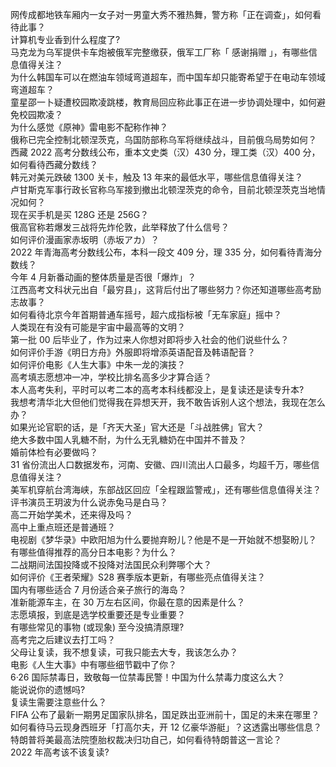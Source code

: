 网传成都地铁车厢内一女子对一男童大秀不雅热舞，警方称「正在调查」，如何看待此事？  
计算机专业香到什么程度了?  
马克龙为乌军提供卡车炮被俄军完整缴获，俄军工厂称「 感谢捐赠 」，有哪些信息值得关注？  
为什么韩国车可以在燃油车领域弯道超车，而中国车却只能寄希望于在电动车领域弯道超车？  
童星邵一卜疑遭校园欺凌跳楼，教育局回应称此事正在进一步协调处理中，如何避免校园欺凌？  
为什么感觉《原神》雷电影不配称作神？  
俄称已完全控制北顿涅茨克，乌国防部称乌军将继续战斗，目前俄乌局势如何？  
西藏 2022 高考分数线公布，重本文史类（汉）430 分，理工类（汉）400 分，如何看待西藏分数线？  
韩元对美元跌破 1300 关卡，触及 13 年来的最低水平，哪些信息值得关注？  
卢甘斯克军事行政长官称乌军接到撤出北顿涅茨克的命令，目前北顿涅茨克当地情况如何？  
现在买手机是买 128G 还是 256G？  
俄高官称若爆发三战将先炸伦敦，此举释放了什么信号？  
如何评价漫画家赤坂明（赤坂アカ）？  
2022 年青海高考分数线公布，本科一段文 409 分，理 335 分，如何看待青海分数线？  
今年 4 月新番动画的整体质量是否很「爆炸」？  
江西高考文科状元出自「最穷县」，这背后付出了哪些努力？你还知道哪些高考励志故事？  
如何看待北京今年首期普通车摇号，超六成指标被「无车家庭」摇中？  
人类现在有没有可能是宇宙中最高等的文明？  
第一批 00 后毕业了，作为过来人你想对即将步入社会的他们说些什么？  
如何评价手游《明日方舟》外服即将增添英语配音及韩语配音？  
如何评价电影《人生大事》中朱一龙的演技？  
高考填志愿想冲一冲，学校比排名高多少才算合适？  
本人高考失利，平时可以考二本的高考本科线都没上，是复读还是读专升本?  
我想考清华北大但他们觉得我在异想天开，我不敢告诉别人这个想法，我现在怎么办？  
如果光论官职的话，是「齐天大圣」官大还是「斗战胜佛」官大？  
绝大多数中国人乳糖不耐，为什么无乳糖奶在中国并不普及？  
婚前体检有必要做吗？  
31 省份流出人口数据发布，河南、安徽、四川流出人口最多，均超千万，哪些信息值得关注？  
美军机穿航台湾海峡，东部战区回应「全程跟监警戒」，还有哪些信息值得关注？  
评书演员王玥波为什么说赤兔马是白马？  
高二开始学美术，还来得及吗？  
高中上重点班还是普通班？  
电视剧《梦华录》中欧阳旭为什么要抛弃盼儿？他是不是一开始就不想娶盼儿？  
有哪些值得推荐的高分日本电影？为什么？  
二战期间法国投降或不投降对法国民众利弊哪个大？  
如何评价《王者荣耀》S28 赛季版本更新，有哪些亮点值得关注？  
国内有哪些适合 7 月份适合亲子旅行的海岛？  
准新能源车主，在 30 万左右区间，你最在意的因素是什么？  
志愿填报，到底是选学校重要还是专业重要？  
有哪些常见的事物 (或现象) 至今没搞清原理?  
高考完之后建议去打工吗？  
父母让复读，我不想复读，可我只能去大专，我该怎么办？  
电影《人生大事》中有哪些细节戳中了你？  
6·26 国际禁毒日，致敬每一位禁毒民警！中国为什么禁毒力度这么大？  
能说说你的遗憾吗?  
复读生需要注意些什么？  
FIFA 公布了最新一期男足国家队排名，国足跌出亚洲前十，国足的未来在哪里？  
如何看待马云现身西班牙「打高尔夫，开 12 亿豪华游艇」？这透露出哪些信息？  
特朗普将美最高法院堕胎权裁决归功自己，如何看待特朗普这一言论？  
2022 年高考该不该复读?  
